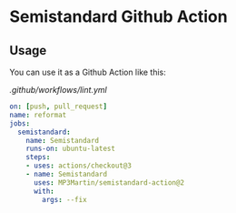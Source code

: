 # Semistandard Github Action

## Usage

You can use it as a Github Action like this:

_.github/workflows/lint.yml_
```yml
on: [push, pull_request]
name: reformat
jobs:
  semistandard:
    name: Semistandard
    runs-on: ubuntu-latest
    steps:
    - uses: actions/checkout@3
    - name: Semistandard
      uses: MP3Martin/semistandard-action@2
      with:
        args: --fix
```
